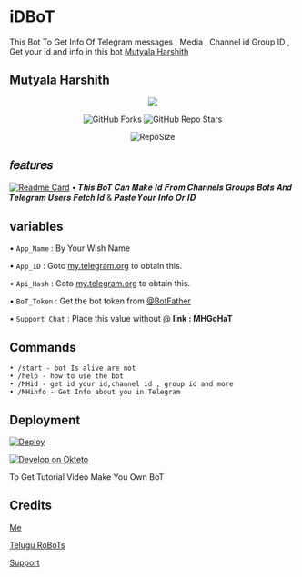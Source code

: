 # iDBoT
This Bot To Get Info Of Telegram messages , Media , Channel id Group ID , Get your id and info in this bot [Mutyala Harshith](https://t.me/MutyalaHarshith)
## Mutyala Harshith
<p align="center"><a href="https://github.com/TeleGraMaN/iDBoT"><img src="https://telegra.ph/file/236794ce4bb2213eaae1e.jpg"></a></p>
<p align="center" > <img alt="GitHub Forks" src="https://img.shields.io/github/forks/TeleGraMaN/MHiDBoT?label=%F0%9F%8D%B4Forks&logoColor=blue&style=circle"> <img alt="GitHub Repo Stars" src="https://img.shields.io/github/stars/TeleGraMaN/MHiDBoT?label=%E2%AD%90%EF%B8%8FStars&logoColor=blue&style=circle"> </p>
<p align="center" > <img alt="RepoSize" src="https://img.shields.io/github/repo-size/TeleGraMaN/MHiDBoT?label=🗃️ Repo Size&logoColor=blue&style=circle"></p>

 ## 𝑓𝑒𝑎𝑡𝑢𝑟𝑒𝑠

[![Readme Card](https://github-readme-stats.vercel.app/api/pin/?username=TeleGraMaN&repo=MHiDBoT&theme=social)](https://github.com/TeleGraMaN/iDBoT&bg_color=grey)
•  𝑻𝒉𝒊𝒔 𝑩𝒐𝑻 𝑪𝒂𝒏 𝑴𝒂𝒌𝒆 𝑰𝒅 𝑭𝒓𝒐𝒎 𝑪𝒉𝒂𝒏𝒏𝒆𝒍𝒔 𝑮𝒓𝒐𝒖𝒑𝒔 𝑩𝒐𝒕𝒔 𝑨𝒏𝒅 𝑻𝒆𝒍𝒆𝒈𝒓𝒂𝒎 𝑼𝒔𝒆𝒓𝒔
𝑭𝒆𝒕𝒄𝒉 𝑰𝒅 & 𝑷𝒂𝒔𝒕𝒆 𝒀𝒐𝒖𝒓 𝑰𝒏𝒇𝒐 𝑶𝒓 𝑰𝑫

## variables
• `App_Name` : By Your Wish Name

• `App_iD` : Goto [my.telegram.org](my.telegram.org) to obtain this.

• `Api_Hash` : Goto [my.telegram.org](my.telegram.org) to obtain this.

• `BoT_Token` : Get the bot token from [@BotFather](https://t.me/botfather)

• `Support_Chat` : Place this value without @ __link : MHGcHaT__

## Commands
``` MH
• /start - bot Is alive are not
• /help - how to use the bot
• /MHid - get id your id,channel id , group id and more 
• /MHinfo - Get Info about you in Telegram
```
## Deployment

[![Deploy](https://www.herokucdn.com/deploy/button.svg)](https://heroku.com/deploy)


[![Develop on Okteto](https://okteto.com/develop-okteto.svg)](https://cloud.okteto.com)


To Get Tutorial Video Make You Own BoT

## Credits 
[Me](https://t.me/MutyalaHarshith)

[Telugu RoBoTs](https://t.me/Telugu_Robots)

[Support](https://t.me/MHGcHaT)
